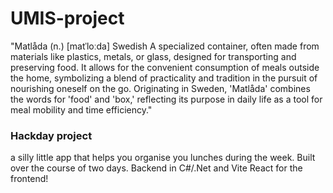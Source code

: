 # UMIS-project

"Matlåda (n.) [matˈloːda] Swedish A specialized container, often made from materials like plastics, metals, or glass, designed for transporting and preserving food. It allows for the convenient consumption of meals outside the home, symbolizing a blend of practicality and tradition in the pursuit of nourishing oneself on the go. Originating in Sweden, 'Matlåda' combines the words for 'food' and 'box,' reflecting its purpose in daily life as a tool for meal mobility and time efficiency." ​

### Hackday project 

a silly little app that helps you organise you lunches during the week. Built over the course of two days. Backend in C#/.Net and Vite React for the frontend! 
